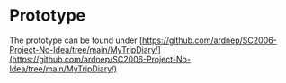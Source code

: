 # Prototype

The prototype can be found under [https://github.com/ardnep/SC2006-Project-No-Idea/tree/main/MyTripDiary/](https://github.com/ardnep/SC2006-Project-No-Idea/tree/main/MyTripDiary/)
